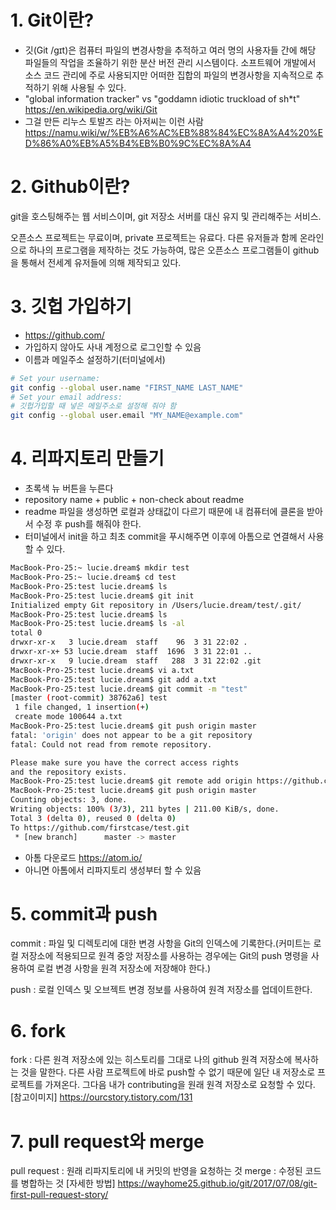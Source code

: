 # 1. Git이란?
- 깃(Git /ɡɪt)은 컴퓨터 파일의 변경사항을 추적하고 여러 명의 사용자들 간에 해당 파일들의 작업을 조율하기 위한 분산 버전 관리 시스템이다. 소프트웨어 개발에서 소스 코드 관리에 주로 사용되지만 어떠한 집합의 파일의 변경사항을 지속적으로 추적하기 위해 사용될 수 있다.
- "global information tracker" vs "goddamn idiotic truckload of sh*t"
https://en.wikipedia.org/wiki/Git
- 그걸 만든 리누스 토발즈 라는 아저씨는 이런 사람 https://namu.wiki/w/%EB%A6%AC%EB%88%84%EC%8A%A4%20%ED%86%A0%EB%A5%B4%EB%B0%9C%EC%8A%A4

# 2. Github이란?
git을 호스팅해주는 웹 서비스이며,  git 저장소 서버를 대신 유지 및 관리해주는 서비스.

오픈소스 프로젝트는 무료이며, private 프로젝트는 유료다.
다른 유저들과 함께 온라인으로 하나의 프로그램을 제작하는 것도 가능하여,
많은 오픈소스 프로그램들이 github을 통해서 전세계 유저들에 의해 제작되고 있다.

# 3. 깃헙 가입하기
- https://github.com/
- 가입하지 않아도 사내 계정으로 로그인할 수 있음
- 이름과 메일주소 설정하기(터미널에서)
```bash
# Set your username:
git config --global user.name "FIRST_NAME LAST_NAME"
# Set your email address:
# 깃헙가입할 때 넣은 메일주소로 설정해 줘야 함
git config --global user.email "MY_NAME@example.com"
```

# 4. 리파지토리 만들기
- 초록색 뉴 버튼을 누른다
- repository name + public + non-check about readme
- readme 파일을 생성하면 로컬과 상태값이 다르기 때문에 내 컴퓨터에 클론을 받아서 수정 후 push를 해줘야 한다.
- 터미널에서 init을 하고 최초 commit을 푸시해주면 이후에 아톰으로 연결해서 사용할 수 있다.
```bash
MacBook-Pro-25:~ lucie.dream$ mkdir test
MacBook-Pro-25:~ lucie.dream$ cd test
MacBook-Pro-25:test lucie.dream$ ls
MacBook-Pro-25:test lucie.dream$ git init
Initialized empty Git repository in /Users/lucie.dream/test/.git/
MacBook-Pro-25:test lucie.dream$ ls
MacBook-Pro-25:test lucie.dream$ ls -al
total 0
drwxr-xr-x   3 lucie.dream  staff    96  3 31 22:02 .
drwxr-xr-x+ 53 lucie.dream  staff  1696  3 31 22:01 ..
drwxr-xr-x   9 lucie.dream  staff   288  3 31 22:02 .git
MacBook-Pro-25:test lucie.dream$ vi a.txt
MacBook-Pro-25:test lucie.dream$ git add a.txt
MacBook-Pro-25:test lucie.dream$ git commit -m "test"
[master (root-commit) 38762a6] test
 1 file changed, 1 insertion(+)
 create mode 100644 a.txt
MacBook-Pro-25:test lucie.dream$ git push origin master
fatal: 'origin' does not appear to be a git repository
fatal: Could not read from remote repository.

Please make sure you have the correct access rights
and the repository exists.
MacBook-Pro-25:test lucie.dream$ git remote add origin https://github.com/firstcase/test.git
MacBook-Pro-25:test lucie.dream$ git push origin master
Counting objects: 3, done.
Writing objects: 100% (3/3), 211 bytes | 211.00 KiB/s, done.
Total 3 (delta 0), reused 0 (delta 0)
To https://github.com/firstcase/test.git
 * [new branch]      master -> master
```
- 아톰 다운로드 https://atom.io/
- 아니면 아톰에서 리파지토리 생성부터 할 수 있음

# 5. commit과 push
commit : 파일 및 디렉토리에 대한 변경 사항을 Git의 인덱스에 기록한다.(커미트는 로컬 저장소에 적용되므로 원격 중앙 저장소를 사용하는 경우에는 Git의 push 명령을 사용하여 로컬 변경 사항을 원격 저장소에 저장해야 한다.)

push : 로컬 인덱스 및 오브젝트 변경 정보를 사용하여 원격 저장소를 업데이트한다.

# 6. fork
fork : 다른 원격 저장소에 있는 히스토리를 그대로 나의 github 원격 저장소에 복사하는 것을 말한다. 다른 사람 프로젝트에 바로 push할 수 없기 때문에 일단 내 저장소로 프로젝트를 가져온다. 그다음 내가 contributing을 원래 원격 저장소로 요청할 수 있다.
[참고이미지] https://ourcstory.tistory.com/131

# 7. pull request와 merge
pull request : 원래 리파지토리에 내 커밋의 반영을 요청하는 것
merge : 수정된 코드를 병합하는 것
[자세한 방법] https://wayhome25.github.io/git/2017/07/08/git-first-pull-request-story/
